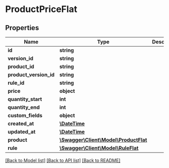 # ProductPriceFlat

## Properties
Name | Type | Description | Notes
------------ | ------------- | ------------- | -------------
**id** | **string** |  | [optional] 
**version_id** | **string** |  | [optional] 
**product_id** | **string** |  | 
**product_version_id** | **string** |  | [optional] 
**rule_id** | **string** |  | 
**price** | **object** |  | 
**quantity_start** | **int** |  | 
**quantity_end** | **int** |  | [optional] 
**custom_fields** | **object** |  | [optional] 
**created_at** | [**\DateTime**](\DateTime.md) |  | 
**updated_at** | [**\DateTime**](\DateTime.md) |  | 
**product** | [**\Swagger\Client\Model\ProductFlat**](ProductFlat.md) |  | [optional] 
**rule** | [**\Swagger\Client\Model\RuleFlat**](RuleFlat.md) |  | [optional] 

[[Back to Model list]](../../README.md#documentation-for-models) [[Back to API list]](../../README.md#documentation-for-api-endpoints) [[Back to README]](../../README.md)

